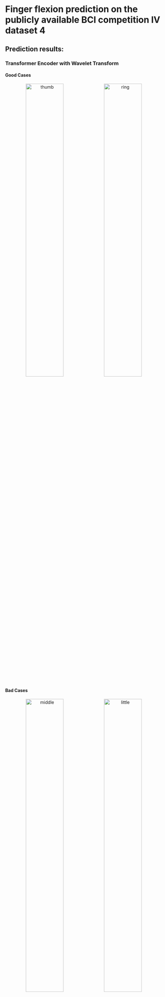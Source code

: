 # Finger flexion prediction on the publicly available BCI competition IV dataset 4
## Prediction results:
### Transformer Encoder with Wavelet Transform
#### Good Cases
<p align="center">
  <img src="https://github.com/user-attachments/assets/22ecb9aa-c2ed-4133-85d4-58d2cc58f4d4" alt="thumb" style="width:49%; margin:0;">
  <img src="https://github.com/user-attachments/assets/f4edb97d-566a-4ed4-afe8-2500c2f61f49" alt="ring" style="width:49%; margin:0;">
</p>

#### Bad Cases
<p align="center">
  <img src="https://github.com/user-attachments/assets/26cec616-ccb8-486c-bbbe-9a9c4db27a79" alt="middle" style="width:49%; margin:0;">
  <img src="https://github.com/user-attachments/assets/9df30bf5-c4cc-4176-bab4-e75a6e506e57" alt="little" style="width:49%; margin:0;">
</p>

#### Overall metrics
![pred_metrics](https://github.com/user-attachments/assets/df9ef25f-75d6-4eaf-8bf8-14c5c527510f)
